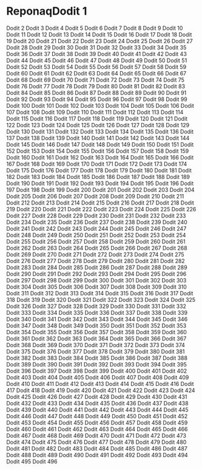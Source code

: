 # ReponaqDodit 1
Dodit 2
Dodit 3
Dodit 4
Dodit 5
Dodit 6
Dodit 7
Dodit 8
Dodit 9
Dodit 10
Dodit 11
Dodit 12
Dodit 13
Dodit 14
Dodit 15
Dodit 16
Dodit 17
Dodit 18
Dodit 19
Dodit 20
Dodit 21
Dodit 22
Dodit 23
Dodit 24
Dodit 25
Dodit 26
Dodit 27
Dodit 28
Dodit 29
Dodit 30
Dodit 31
Dodit 32
Dodit 33
Dodit 34
Dodit 35
Dodit 36
Dodit 37
Dodit 38
Dodit 39
Dodit 40
Dodit 41
Dodit 42
Dodit 43
Dodit 44
Dodit 45
Dodit 46
Dodit 47
Dodit 48
Dodit 49
Dodit 50
Dodit 51
Dodit 52
Dodit 53
Dodit 54
Dodit 55
Dodit 56
Dodit 57
Dodit 58
Dodit 59
Dodit 60
Dodit 61
Dodit 62
Dodit 63
Dodit 64
Dodit 65
Dodit 66
Dodit 67
Dodit 68
Dodit 69
Dodit 70
Dodit 71
Dodit 72
Dodit 73
Dodit 74
Dodit 75
Dodit 76
Dodit 77
Dodit 78
Dodit 79
Dodit 80
Dodit 81
Dodit 82
Dodit 83
Dodit 84
Dodit 85
Dodit 86
Dodit 87
Dodit 88
Dodit 89
Dodit 90
Dodit 91
Dodit 92
Dodit 93
Dodit 94
Dodit 95
Dodit 96
Dodit 97
Dodit 98
Dodit 99
Dodit 100
Dodit 101
Dodit 102
Dodit 103
Dodit 104
Dodit 105
Dodit 106
Dodit 107
Dodit 108
Dodit 109
Dodit 110
Dodit 111
Dodit 112
Dodit 113
Dodit 114
Dodit 115
Dodit 116
Dodit 117
Dodit 118
Dodit 119
Dodit 120
Dodit 121
Dodit 122
Dodit 123
Dodit 124
Dodit 125
Dodit 126
Dodit 127
Dodit 128
Dodit 129
Dodit 130
Dodit 131
Dodit 132
Dodit 133
Dodit 134
Dodit 135
Dodit 136
Dodit 137
Dodit 138
Dodit 139
Dodit 140
Dodit 141
Dodit 142
Dodit 143
Dodit 144
Dodit 145
Dodit 146
Dodit 147
Dodit 148
Dodit 149
Dodit 150
Dodit 151
Dodit 152
Dodit 153
Dodit 154
Dodit 155
Dodit 156
Dodit 157
Dodit 158
Dodit 159
Dodit 160
Dodit 161
Dodit 162
Dodit 163
Dodit 164
Dodit 165
Dodit 166
Dodit 167
Dodit 168
Dodit 169
Dodit 170
Dodit 171
Dodit 172
Dodit 173
Dodit 174
Dodit 175
Dodit 176
Dodit 177
Dodit 178
Dodit 179
Dodit 180
Dodit 181
Dodit 182
Dodit 183
Dodit 184
Dodit 185
Dodit 186
Dodit 187
Dodit 188
Dodit 189
Dodit 190
Dodit 191
Dodit 192
Dodit 193
Dodit 194
Dodit 195
Dodit 196
Dodit 197
Dodit 198
Dodit 199
Dodit 200
Dodit 201
Dodit 202
Dodit 203
Dodit 204
Dodit 205
Dodit 206
Dodit 207
Dodit 208
Dodit 209
Dodit 210
Dodit 211
Dodit 212
Dodit 213
Dodit 214
Dodit 215
Dodit 216
Dodit 217
Dodit 218
Dodit 219
Dodit 220
Dodit 221
Dodit 222
Dodit 223
Dodit 224
Dodit 225
Dodit 226
Dodit 227
Dodit 228
Dodit 229
Dodit 230
Dodit 231
Dodit 232
Dodit 233
Dodit 234
Dodit 235
Dodit 236
Dodit 237
Dodit 238
Dodit 239
Dodit 240
Dodit 241
Dodit 242
Dodit 243
Dodit 244
Dodit 245
Dodit 246
Dodit 247
Dodit 248
Dodit 249
Dodit 250
Dodit 251
Dodit 252
Dodit 253
Dodit 254
Dodit 255
Dodit 256
Dodit 257
Dodit 258
Dodit 259
Dodit 260
Dodit 261
Dodit 262
Dodit 263
Dodit 264
Dodit 265
Dodit 266
Dodit 267
Dodit 268
Dodit 269
Dodit 270
Dodit 271
Dodit 272
Dodit 273
Dodit 274
Dodit 275
Dodit 276
Dodit 277
Dodit 278
Dodit 279
Dodit 280
Dodit 281
Dodit 282
Dodit 283
Dodit 284
Dodit 285
Dodit 286
Dodit 287
Dodit 288
Dodit 289
Dodit 290
Dodit 291
Dodit 292
Dodit 293
Dodit 294
Dodit 295
Dodit 296
Dodit 297
Dodit 298
Dodit 299
Dodit 300
Dodit 301
Dodit 302
Dodit 303
Dodit 304
Dodit 305
Dodit 306
Dodit 307
Dodit 308
Dodit 309
Dodit 310
Dodit 311
Dodit 312
Dodit 313
Dodit 314
Dodit 315
Dodit 316
Dodit 317
Dodit 318
Dodit 319
Dodit 320
Dodit 321
Dodit 322
Dodit 323
Dodit 324
Dodit 325
Dodit 326
Dodit 327
Dodit 328
Dodit 329
Dodit 330
Dodit 331
Dodit 332
Dodit 333
Dodit 334
Dodit 335
Dodit 336
Dodit 337
Dodit 338
Dodit 339
Dodit 340
Dodit 341
Dodit 342
Dodit 343
Dodit 344
Dodit 345
Dodit 346
Dodit 347
Dodit 348
Dodit 349
Dodit 350
Dodit 351
Dodit 352
Dodit 353
Dodit 354
Dodit 355
Dodit 356
Dodit 357
Dodit 358
Dodit 359
Dodit 360
Dodit 361
Dodit 362
Dodit 363
Dodit 364
Dodit 365
Dodit 366
Dodit 367
Dodit 368
Dodit 369
Dodit 370
Dodit 371
Dodit 372
Dodit 373
Dodit 374
Dodit 375
Dodit 376
Dodit 377
Dodit 378
Dodit 379
Dodit 380
Dodit 381
Dodit 382
Dodit 383
Dodit 384
Dodit 385
Dodit 386
Dodit 387
Dodit 388
Dodit 389
Dodit 390
Dodit 391
Dodit 392
Dodit 393
Dodit 394
Dodit 395
Dodit 396
Dodit 397
Dodit 398
Dodit 399
Dodit 400
Dodit 401
Dodit 402
Dodit 403
Dodit 404
Dodit 405
Dodit 406
Dodit 407
Dodit 408
Dodit 409
Dodit 410
Dodit 411
Dodit 412
Dodit 413
Dodit 414
Dodit 415
Dodit 416
Dodit 417
Dodit 418
Dodit 419
Dodit 420
Dodit 421
Dodit 422
Dodit 423
Dodit 424
Dodit 425
Dodit 426
Dodit 427
Dodit 428
Dodit 429
Dodit 430
Dodit 431
Dodit 432
Dodit 433
Dodit 434
Dodit 435
Dodit 436
Dodit 437
Dodit 438
Dodit 439
Dodit 440
Dodit 441
Dodit 442
Dodit 443
Dodit 444
Dodit 445
Dodit 446
Dodit 447
Dodit 448
Dodit 449
Dodit 450
Dodit 451
Dodit 452
Dodit 453
Dodit 454
Dodit 455
Dodit 456
Dodit 457
Dodit 458
Dodit 459
Dodit 460
Dodit 461
Dodit 462
Dodit 463
Dodit 464
Dodit 465
Dodit 466
Dodit 467
Dodit 468
Dodit 469
Dodit 470
Dodit 471
Dodit 472
Dodit 473
Dodit 474
Dodit 475
Dodit 476
Dodit 477
Dodit 478
Dodit 479
Dodit 480
Dodit 481
Dodit 482
Dodit 483
Dodit 484
Dodit 485
Dodit 486
Dodit 487
Dodit 488
Dodit 489
Dodit 490
Dodit 491
Dodit 492
Dodit 493
Dodit 494
Dodit 495
Dodit 496
